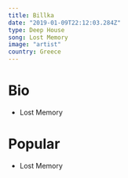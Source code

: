 ```yaml
---
title: Billka
date: "2019-01-09T22:12:03.284Z"
type: Deep House
song: Lost Memory
image: "artist"
country: Greece
---
```



# Bio
* Lost Memory


# Popular
- Lost Memory